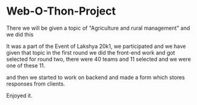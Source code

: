 # Web-O-Thon-Project
There we will be given a topic of "Agriculture and rural management" and we did this

It was a part of the Event of Lakshya 20k1, we participated and we have given that topic in the first round we did the front-end work and got selected for round two, there were 40 teams 
and 11 selected and we were one of these 11.

and then we started to work on backend and made a form which stores responses from clients.

Enjoyed it.
